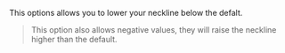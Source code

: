 
This options allows you to lower your neckline below the defalt.

> This option also allows negative values, they will raise the neckline higher than the default.
